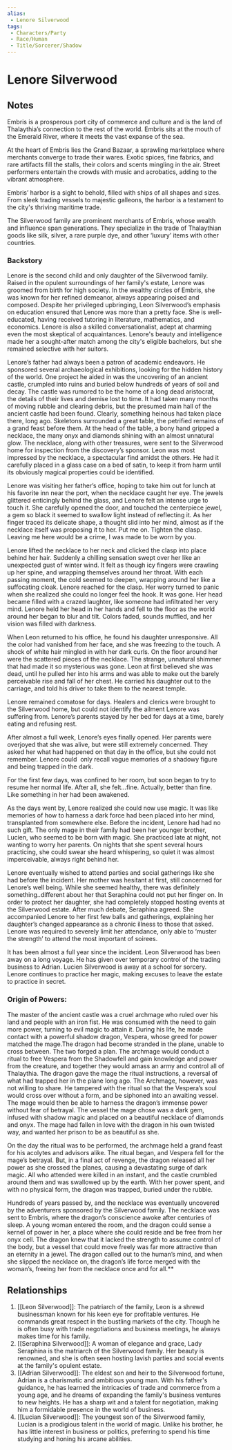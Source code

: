 ```yaml
---
alias: 
 - Lenore Silverwood
tags: 
 - Characters/Party
 - Race/Human
 - Title/Sorcerer/Shadow
---
```


# Lenore Silverwood

## Notes
Embris is a prosperous port city of commerce and culture and is the land of Thalaythia’s connection to the rest of the world. Embris sits at the mouth of the Emerald River, where it meets the vast expanse of the sea.

At the heart of Embris lies the Grand Bazaar, a sprawling marketplace where merchants converge to trade their wares. Exotic spices, fine fabrics, and rare artifacts fill the stalls, their colors and scents mingling in the air. Street performers entertain the crowds with music and acrobatics, adding to the vibrant atmosphere.

Embris’ harbor is a sight to behold, filled with ships of all shapes and sizes. From sleek trading vessels to majestic galleons, the harbor is a testament to the city's thriving maritime trade.

The Silverwood family are prominent merchants of Embris, whose wealth and influence span generations. They specialize in the trade of Thalaythian goods like silk, silver, a rare purple dye, and other ‘luxury’ items with other countries. 


### Backstory

Lenore is the second child and only daughter of the Silverwood family. Raised in the opulent surroundings of her family's estate, Lenore was groomed from birth for high society. In the wealthy circles of Embris, she was known for her refined demeanor, always appearing poised and composed. Despite her privileged upbringing, Leon Silverwood’s emphasis on education ensured that Lenore was more than a pretty face. She is well-educated, having received tutoring in literature, mathematics, and economics. Lenore is also a skilled conversationalist, adept at charming even the most skeptical of acquaintances. Lenore's beauty and intelligence made her a sought-after match among the city's eligible bachelors, but she remained selective with her suitors. 

Lenore’s father had always been a patron of academic endeavors. He sponsored several archaeological exhibitions, looking for the hidden history of the world. One project he aided in was the uncovering of an ancient castle, crumpled into ruins and buried below hundreds of years of soil and decay. The castle was rumored to be the home of a long dead aristocrat, the details of their lives and demise lost to time. It had taken many months of moving rubble and clearing debris, but the presumed main hall of the ancient castle had been found. Clearly, something heinous had taken place there, long ago. Skeletons surrounded a great table, the petrified remains of a grand feast before them. At the head of the table, a bony hand gripped a necklace, the many onyx and diamonds shining with an almost unnatural glow. The necklace, along with other treasures, were sent to the Silverwood home for inspection from the discovery’s sponsor. Leon was most impressed by the necklace, a spectacular find amidst the others. He had it carefully placed in a glass case on a bed of satin, to keep it from harm until its obviously magical properties could be identified.   

Lenore was visiting her father’s office, hoping to take him out for lunch at his favorite inn near the port, when the necklace caught her eye. The jewels glittered enticingly behind the glass, and Lenore felt an intense urge to touch it. She carefully opened the door, and touched the centerpiece jewel, a gem so black it seemed to swallow light instead of reflecting it. As her finger traced its delicate shape, a thought slid into her mind, almost as if the necklace itself was proposing it to her. Put me on. Tighten the clasp. Leaving me here would be a crime, I was made to be worn by you. 

Lenore lifted the necklace to her neck and clicked the clasp into place behind her hair. Suddenly a chilling sensation swept over her like an unexpected gust of winter wind. It felt as though icy fingers were crawling up her spine, and wrapping themselves around her throat. With each passing moment, the cold seemed to deepen, wrapping around her like a suffocating cloak. Lenore reached for the clasp. Her worry turned to panic when she realized she could no longer feel the hook. It was gone. Her head became filled with a crazed laughter, like someone had infiltrated her very mind. Lenore held her head in her hands and fell to the floor as the world around her began to blur and tilt. Colors faded, sounds muffled, and her vision was filled with darkness. 

When Leon returned to his office, he found his daughter unresponsive. All the color had vanished from her face, and she was freezing to the touch. A shock of white hair mingled in with her dark curls. On the floor around her were the scattered pieces of the necklace. The strange, unnatural shimmer that had made it so mysterious was gone. Leon at first believed she was dead, until he pulled her into his arms and was able to make out the barely perceivable rise and fall of her chest. He carried his daughter out to the carriage, and told his driver to take them to the nearest temple.

Lenore remained comatose for days. Healers and clerics were brought to the Silverwood home, but could not identify the ailment Lenore was suffering from. Lenore’s parents stayed by her bed for days at a time, barely eating and refusing rest. 

After almost a full week, Lenore’s eyes finally opened. Her parents were overjoyed that she was alive, but were still extremely concerned. They asked her what had happened on that day in the office, but she could not remember. Lenore could  only recall vague memories of a shadowy figure and being trapped in the dark.

For the first few days, was confined to her room, but soon began to try to resume her normal life. After all, she felt…fine. Actually, better than fine. Like something in her had been awakened. 

As the days went by, Lenore realized she could now use magic. It was like memories of how to harness a dark force had been placed into her mind, transplanted from somewhere else. Before the incident, Lenore had had no such gift. The only mage in their family had been her younger brother, Lucien, who seemed to be born with magic. She practiced late at night, not wanting to worry her parents. On nights that she spent several hours practicing, she could swear she heard whispering, so quiet it was almost imperceivable, always right behind her. 

Lenore eventually wished to attend parties and social gatherings like she had before the incident. Her mother was hesitant at first, still concerned for Lenore’s well being. While she seemed healthy, there was definitely something..different about her that Seraphina could not put her finger on. In order to protect her daughter, she had completely stopped hosting events at the Silverwood estate. After much debate, Seraphina agreed. She accompanied Lenore to her first few balls and gatherings, explaining her daughter’s changed appearance as a chronic illness to those that asked. Lenore was required to severely limit her attendance, only able to ‘muster the strength’ to attend the most important of soirees.  

It has been almost a full year since the incident. Leon Silverwood has been away on a long voyage. He has given over temporary control of the trading business to Adrian. Lucien Silverwood is away at a school for sorcery. Lenore continues to practice her magic, making excuses to leave the estate to practice in secret. 

### Origin of Powers:
The master of the ancient castle was a cruel archmage who ruled over his land and people with an iron fist. He was consumed with the need to gain more power, turning to evil magic to attain it. During his life, he made contact with a powerful shadow dragon, Vespera, whose greed for power matched the mage.The dragon had become stranded in the plane, unable to cross between. The two forged a plan. The archmage would conduct a ritual to free Vespera from the Shadowfell and gain knowledge and power from the creature, and together they would amass an army and control all of Thalaythia. The dragon gave the mage the ritual instructions, a reversal of what had trapped her in the plane long ago. The Archmage, however, was not willing to share. He tampered with the ritual so that the Vespera’s soul would cross over without a form, and be siphoned into an awaiting vessel. The mage would then be able to harness the dragon’s immense power without fear of betrayal. The vessel the mage chose was a dark gem, infused with shadow magic and placed on a beautiful necklace of diamonds and onyx. The mage had fallen in love with the dragon in his own twisted way, and wanted her prison to be as beautiful as she. 

On the day the ritual was to be performed, the archmage held a grand feast for his acolytes and advisors alike. The ritual began, and Vespera fell for the mage’s betrayal. But, in a final act of revenge, the dragon released all her power as she crossed the planes, causing a devastating surge of dark magic. All who attended were killed in an instant, and the castle crumbled around them and was swallowed up by the earth. With her power spent, and with no physical form, the dragon was trapped, buried under the rubble. 

Hundreds of years passed by, and the necklace was eventually uncovered by the adventurers sponsored by the Silverwood family. The necklace was sent to Embris, where the dragon’s conscience awoke after centuries of sleep. A young woman entered the room, and the dragon could sense a kernel of power in her, a place where she could reside and be free from her onyx cell. The dragon knew that it lacked the strength to assume control of the body, but a vessel that could move freely was far more attractive than an eternity in a jewel. The dragon called out to the human’s mind, and when she slipped the necklace on, the dragon’s life force merged with the woman’s, freeing her from the necklace once and for all.**

## Relationships

1. [[Leon Silverwood]]: The patriarch of the family, Leon is a shrewd businessman known for his keen eye for profitable ventures. He commands great respect in the bustling markets of the city. Though he is often busy with trade negotiations and business meetings, he always makes time for his family.
2. [[Seraphina Silverwood]]: A woman of elegance and grace, Lady Seraphina is the matriarch of the Silverwood family. Her beauty is renowned, and she is often seen hosting lavish parties and social events at the family's opulent estate.
3. [[Adrian Silverwood]]: The eldest son and heir to the Silverwood fortune, Adrian is a charismatic and ambitious young man. With his father's guidance, he has learned the intricacies of trade and commerce from a young age, and he dreams of expanding the family's business ventures to new heights. He has a sharp wit and a talent for negotiation, making him a formidable presence in the world of business.
5. [[Lucian Silverwood]]: The youngest son of the Silverwood family, Lucian is a prodigious talent in the world of magic. Unlike his brother, he has little interest in business or politics, preferring to spend his time studying and honing his arcane abilities.